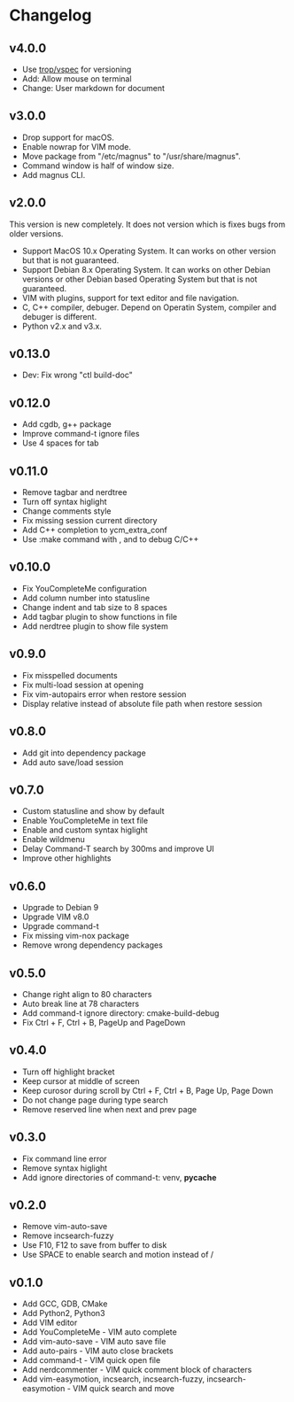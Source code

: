 # Changelog

## v4.0.0

* Use [trop/vspec](https://github.com/kevin-leptons/trop_vspec) for versioning
* Add: Allow mouse on terminal
* Change: User markdown for document

## v3.0.0

* Drop support for macOS.
* Enable nowrap for VIM mode.
* Move package from "/etc/magnus" to "/usr/share/magnus".
* Command window is half of window size.
* Add magnus CLI.

## v2.0.0

This version is new completely. It does not version which is fixes bugs
from older versions.

* Support MacOS 10.x Operating System. It can works on other version but that
  is not guaranteed.
* Support Debian 8.x Operating System. It can works on other Debian versions
  or other Debian based Operating System but that is not guaranteed.
* VIM with plugins, support for text editor and file navigation.
* C, C++ compiler, debuger. Depend on Operatin System, compiler and debuger is
  different.
* Python v2.x and v3.x.

## v0.13.0

* Dev: Fix wrong "ctl build-doc"

## v0.12.0

* Add cgdb, g++ package
* Improve command-t ignore files
* Use 4 spaces for tab

## v0.11.0

* Remove tagbar and nerdtree
* Turn off syntax higlight
* Change comments style
* Fix missing session current directory
* Add C++ completion to ycm_extra_conf
* Use :make command with <F5>, <F7> and <F8> to debug C/C++

## v0.10.0

* Fix YouCompleteMe configuration
* Add column number into statusline
* Change indent and tab size to 8 spaces
* Add tagbar plugin to show functions in file
* Add nerdtree plugin to show file system

## v0.9.0

* Fix misspelled documents
* Fix multi-load session at opening
* Fix vim-autopairs error when restore session
* Display relative instead of absolute file path when restore session

## v0.8.0

* Add git into dependency package
* Add auto save/load session

## v0.7.0

* Custom statusline and show by default
* Enable YouCompleteMe in text file
* Enable and custom syntax higlight
* Enable wildmenu
* Delay Command-T search by 300ms and improve UI
* Improve other highlights

## v0.6.0

* Upgrade to Debian 9
* Upgrade VIM v8.0
* Upgrade command-t
* Fix missing vim-nox package
* Remove wrong dependency packages

## v0.5.0

* Change right align to 80 characters
* Auto break line at 78 characters
* Add command-t ignore directory: cmake-build-debug
* Fix Ctrl + F, Ctrl + B, PageUp and PageDown

## v0.4.0

* Turn off highlight bracket
* Keep cursor at middle of screen
* Keep curosor during scroll by Ctrl + F, Ctrl + B, Page Up, Page Down
* Do not change page during type search
* Remove reserved line when next and prev page

## v0.3.0

* Fix command line error
* Remove syntax higlight
* Add ignore directories of command-t: venv, __pycache__

## v0.2.0

* Remove vim-auto-save
* Remove incsearch-fuzzy
* Use F10, F12 to save from buffer to disk
* Use SPACE to enable search and motion instead of /

## v0.1.0

* Add GCC, GDB, CMake
* Add Python2, Python3
* Add VIM editor
* Add YouCompleteMe - VIM auto complete
* Add vim-auto-save - VIM auto save file
* Add auto-pairs - VIM auto close brackets
* Add command-t - VIM quick open file
* Add nerdcommenter - VIM quick comment block of characters
* Add vim-easymotion, incsearch, incsearch-fuzzy, incsearch-easymotion - VIM
  quick search and move
